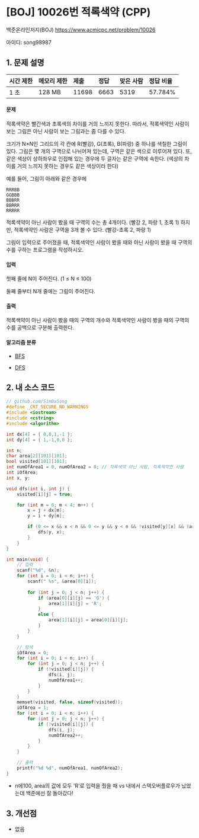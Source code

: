 # [BOJ] 10026번 적록색약 (CPP)

백준온라인저지(BOJ) https://www.acmicpc.net/problem/10026

아이디: song98987



## 1. 문제 설명

| 시간 제한 | 메모리 제한 | 제출  | 정답 | 맞은 사람 | 정답 비율 |
| :-------- | :---------- | :---- | :--- | :-------- | :-------- |
| 1 초      | 128 MB      | 11698 | 6663 | 5319      | 57.784%   |

#### 문제

적록색약은 빨간색과 초록색의 차이를 거의 느끼지 못한다. 따라서, 적록색약인 사람이 보는 그림은 아닌 사람이 보는 그림과는 좀 다를 수 있다.

크기가 N×N인 그리드의 각 칸에 R(빨강), G(초록), B(파랑) 중 하나를 색칠한 그림이 있다. 그림은 몇 개의 구역으로 나뉘어져 있는데, 구역은 같은 색으로 이루어져 있다. 또, 같은 색상이 상하좌우로 인접해 있는 경우에 두 글자는 같은 구역에 속한다. (색상의 차이를 거의 느끼지 못하는 경우도 같은 색상이라 한다)

예를 들어, 그림이 아래와 같은 경우에

```
RRRBB
GGBBB
BBBRR
BBRRR
RRRRR
```

적록색약이 아닌 사람이 봤을 때 구역의 수는 총 4개이다. (빨강 2, 파랑 1, 초록 1) 하지만, 적록색약인 사람은 구역을 3개 볼 수 있다. (빨강-초록 2, 파랑 1)

그림이 입력으로 주어졌을 때, 적록색약인 사람이 봤을 때와 아닌 사람이 봤을 때 구역의 수를 구하는 프로그램을 작성하시오.

#### 입력

첫째 줄에 N이 주어진다. (1 ≤ N ≤ 100)

둘째 줄부터 N개 줄에는 그림이 주어진다.

#### 출력

적록색약이 아닌 사람이 봤을 때의 구역의 개수와 적록색약인 사람이 봤을 때의 구역의 수를 공백으로 구분해 출력한다.

#### 알고리즘 분류

- [BFS](https://www.acmicpc.net/problem/tag/BFS)

- [DFS](https://www.acmicpc.net/problem/tag/DFS)

  

## 2. 내 소스 코드

```C++
// github.com/SimDaSong
#define _CRT_SECURE_NO_WARNINGS
#include <iostream> 
#include <cstring>
#include <algorithm>

int dx[4] = { 0,0,1,-1 };
int dy[4] = { 1,-1,0,0 };

int n;
char area[2][101][101]; 
bool visited[101][101];
int numOfArea1 = 0, numOfArea2 = 0; // 적록색약 아닌 사람, 적록색약인 사람
int iOfArea;
int x, y;

void dfs(int i, int j) { 
	visited[i][j] = true;

	for (int m = 0; m < 4; m++) {
		x = j + dx[m];
		y = i + dy[m];

		if (0 <= x && x < n && 0 <= y && y < n && !visited[y][x] && (area[iOfArea][i][j] == area[iOfArea][y][x])) {
			dfs(y, x);
		}
	}
}

int main(void) {
	// 입력
	scanf("%d", &n);
	for (int i = 0; i < n; i++) {
		scanf(" %s", &area[0][i]);
		
		for (int j = 0; j < n; j++) {
			if (area[0][i][j] == 'G') {
				area[1][i][j] = 'R';
			}
			else {
				area[1][i][j] = area[0][i][j];
			}
		}
	}

	// 탐색
	iOfArea = 0;
	for (int i = 0; i < n; i++) {
		for (int j = 0; j < n; j++) {
			if (!visited[i][j]) {
				dfs(i, j);
				numOfArea1++;
			}
		}
	}
	memset(visited, false, sizeof(visited));
	iOfArea = 1;
	for (int i = 0; i < n; i++) {
		for (int j = 0; j < n; j++) {
			if (!visited[i][j]) {
				dfs(i, j);
				numOfArea2++;
			}
		}
	}

	// 출력
	printf("%d %d", numOfArea1, numOfArea2);
}
```

- n에100, area의 값에 모두 'R'로 입력을 줬을 때 vs 내에서 스택오버플로우가 났었는데 백준에선 잘 돌아갔다!

  

## 3. 개선점

- 없음

